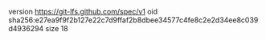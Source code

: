 version https://git-lfs.github.com/spec/v1
oid sha256:e27ea9f9f2b127e22c7d9ffaf2b8dbee34577c4fe8c2e2d34ee8c039d4936294
size 18
